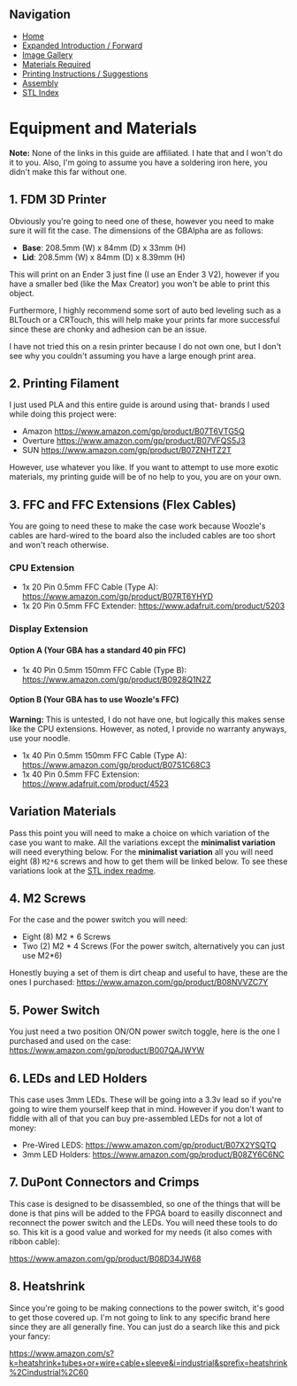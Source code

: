## Navigation

- [Home](../readme.md)
- [Expanded Introduction / Forward](introduction.md)
- [Image Gallery](gallery.md)
- [Materials Required](materials.md)
- [Printing Instructions / Suggestions](printing.md)
- [Assembly](assembly.md)
- [STL Index](../stl/readme.md)

# Equipment and Materials
**Note:** None of the links in this guide are affiliated. I hate that and I won't do it to you. Also, I'm going to assume you have a soldering iron here, you didn't make this far without one.

## 1. FDM 3D Printer
Obviously you're going to need one of these, however you need to make sure it will fit the case. The dimensions of the GBAlpha are as follows:

- **Base**: 208.5mm (W) x 84mm (D) x 33mm (H)
- **Lid**: 208.5mm (W) x 84mm (D) x 8.39mm (H)

This will print on an Ender 3 just fine (I use an Ender 3 V2), however if you have a smaller bed (like the Max Creator) you won't be able to print this object.

Furthermore, I highly recommend some sort of auto bed leveling such as a BLTouch or a CRTouch, this will help make your prints far more successful since these are chonky and adhesion can be an issue.

I have not tried this on a resin printer because I do not own one, but I don't see why you couldn't assuming you have a large enough print area.

## 2. Printing Filament
I just used PLA and this entire guide is around using that- brands I used while doing this project were:

 - Amazon https://www.amazon.com/gp/product/B07T6VTG5Q
 - Overture https://www.amazon.com/gp/product/B07VFQS5J3
 - SUN https://www.amazon.com/gp/product/B07ZNHTZ2T

However, use whatever you like. If you want to attempt to use more exotic materials, my printing guide will be of no help to you, you are on your own.

## 3. FFC and FFC Extensions (Flex Cables)
You are going to need these to make the case work because Woozle's cables are hard-wired to the board also the included cables are too short and won't reach otherwise.

### CPU Extension
- 1x 20 Pin 0.5mm FFC Cable (Type A): https://www.amazon.com/gp/product/B07RT6YHYD
- 1x 20 Pin 0.5mm FFC Extender: https://www.adafruit.com/product/5203

### Display Extension

#### Option A (Your GBA has a standard 40 pin FFC)

- 1x 40 Pin 0.5mm 150mm FFC Cable (Type B): https://www.amazon.com/gp/product/B0928Q1N2Z

#### Option B (Your GBA has to use Woozle's FFC)
**Warning:** This is untested, I do not have one, but logically this makes sense like the CPU extensions. However, as noted, I provide no warranty anyways, use your noodle.

- 1x 40 Pin 0.5mm 150mm FFC Cable (Type A): https://www.amazon.com/gp/product/B07S1C68C3
- 1x 40 Pin 0.5mm FFC Extension: https://www.adafruit.com/product/4523

## Variation Materials
Pass this point you will need to make a choice on which variation of the case you want to make. All the variations except the **minimalist variation** will need everything below. For the **minimalist variation** all you will need eight (8) `M2*6` screws and how to get them will be linked below. To see these variations look at the [STL index readme](../stl/readme.md).

## 4. M2 Screws
For the case and the power switch you will need:

- Eight (8) M2 * 6 Screws
- Two (2) M2 * 4 Screws (For the power switch, alternatively you  can just use M2*6)

Honestly buying a set of them is dirt cheap and useful to have, these are the ones I purchased: https://www.amazon.com/gp/product/B08NVVZC7Y

## 5. Power Switch
You just need a two position ON/ON power switch toggle, here is the one I purchased and used on the case:
https://www.amazon.com/gp/product/B007QAJWYW

## 6. LEDs and LED Holders
This case uses 3mm LEDs. These will be going into a 3.3v lead so if you're going to wire them yourself keep that in mind. However if you don't want to fiddle with all of that you can buy pre-assembled LEDs for not a lot of money:

- Pre-Wired LEDS: https://www.amazon.com/gp/product/B07X2YSQTQ
- 3mm LED Holders: https://www.amazon.com/gp/product/B08ZY6C6NC

## 7. DuPont Connectors and Crimps
This case is designed to be disassembled, so one of the things that will be done is that pins will be added to the FPGA board to easilly disconnect and reconnect the power switch and the LEDs. You will need these tools to do so. This kit is a good value and worked for my needs (it also comes with ribbon cable):

https://www.amazon.com/gp/product/B08D34JW68

## 8. Heatshrink
Since you're going to be making connections to the power switch, it's good to get those covered up. I'm not going to link to any specific brand here since they are all generally fine. You can just do a search like this and pick your fancy:

https://www.amazon.com/s?k=heatshrink+tubes+or+wire+cable+sleeve&i=industrial&sprefix=heatshrink%2Cindustrial%2C60

